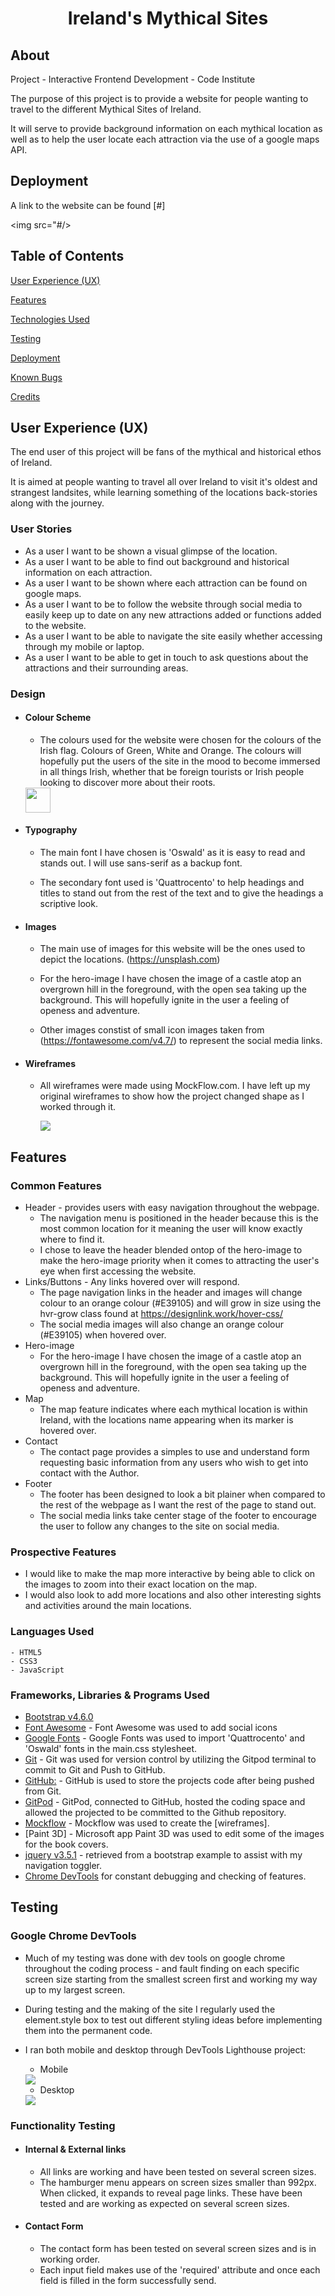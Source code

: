 <h1 align="center">Ireland's Mythical Sites</h1>

## About

Project - Interactive Frontend Development - Code Institute

The purpose of this project is to provide a website for people wanting to travel to the different Mythical Sites of Ireland.

It will serve to provide background information on each mythical location as well as to help the user locate each attraction via the use of a google maps API.

## Deployment

A link to the website can be found [#]

<img src="#/>

## Table of Contents

[User Experience (UX)](#UX)

[Features](#features)

[Technologies Used](#technologies)

[Testing](#testing)

[Deployment](#deployment)

[Known Bugs](#bugs)

[Credits](#credits)


<a name="UX"></a>
## User Experience (UX)

The end user of this project will be fans of the mythical and historical ethos of Ireland.

It is aimed at people wanting to travel all over Ireland to visit it's oldest and strangest landsites, while learning something of the locations back-stories along with the journey.

### User Stories

* As a user I want to be shown a visual glimpse of the location.
* As a user I want to be able to find out background and historical information on each attraction.
* As a user I want to be shown where each attraction can be found on google maps.
* As a user I want to be to follow the website through social media to easily keep up to date on any new attractions added or functions added to the website.
* As a user I want to be able to navigate the site easily whether accessing through my mobile or laptop.
* As a user I want to be able to get in touch to ask questions about the attractions and their surrounding areas.

### Design

- ####    Colour Scheme
    - The colours used for the website were chosen for the colours of the Irish flag. Colours of Green, White and Orange. The colours will hopefully put the users of the site in the mood to become immersed in all things Irish, whether that be foreign tourists or Irish people looking to discover more about their roots.

    <img src="assets/images/readme-images/green-white-orange.png" height="40px" />

- ####    Typography
    - The main font I have chosen is 'Oswald' as it is easy to read and stands out. I will use sans-serif as a backup font.

    - The secondary font used is 'Quattrocento' to help headings and titles to stand out from the rest of the text and to give the headings a scriptive look.

- ####    Images
    - The main use of images for this website will be the ones used to depict the locations. (https://unsplash.com)

    - For the hero-image I have chosen the image of a castle atop an overgrown hill in the foreground, with the open sea taking up the background. This will hopefully ignite in the user a feeling of openess and adventure.

    - Other images constist of small icon images taken from (https://fontawesome.com/v4.7/) to represent the social media links.

- ####    Wireframes
    - All wireframes were made using MockFlow.com. I have left up my original wireframes to show how the project changed shape as I worked through it.

        <img src="assets/images/readme-images/wireframe.png" />

<a name="features"></a>
## Features

### Common Features

* Header - provides users with easy navigation throughout the webpage.
    - The navigation menu is positioned in the header because this is the most common location for it meaning the user will know exactly where to find it.
    - I chose to leave the header blended ontop of the hero-image to make the hero-image priority when it comes to attracting the user's eye when first accessing the website.
* Links/Buttons - Any links hovered over will respond.
    - The page navigation links in the header and images will change colour to an orange colour (#E39105) and will grow in size using the hvr-grow class found at https://designlink.work/hover-css/
    - The social media images will also change an orange colour (#E39105) when hovered over.
* Hero-image
    - For the hero-image I have chosen the image of a castle atop an overgrown hill in the foreground, with the open sea taking up the background. This will hopefully ignite in the user a feeling of openess and adventure.
* Map
    - The map feature indicates where each mythical location is within Ireland, with the locations name appearing when its marker is hovered over.
* Contact
    - The contact page provides a simples to use and understand form requesting basic information from any users who wish to get into contact with the Author.
* Footer
    - The footer has been designed to look a bit plainer when compared to the rest of the webpage as I want the rest of the page to stand out.
    - The social media links take center stage of the footer to encourage the user to follow any changes to the site on social media.

### Prospective Features
-   I would like to make the map more interactive by being able to click on the images to zoom into their exact location on the map.
-   I would also look to add more locations and also other interesting sights and activities around the main locations.

### Languages Used

    - HTML5
    - CSS3
    - JavaScript

### Frameworks, Libraries & Programs Used

* [Bootstrap v4.6.0](https://getbootstrap.com/)
* [Font Awesome](https://fontawesome.com/) - Font Awesome was used to add social icons
* [Google Fonts](https://fonts.google.com/) - Google Fonts was used to import 'Quattrocento' and 'Oswald' fonts in the main.css stylesheet.
* [Git](https://git-scm.com/) - Git was used for version control by utilizing the Gitpod terminal to commit to Git and Push to GitHub.
* [GitHub:](https://github.com/) - GitHub is used to store the projects code after being pushed from Git.
* [GitPod](https://www.gitpod.io/) - GitPod, connected to GitHub, hosted the coding space and allowed the projected to be committed to the Github repository.
* [Mockflow](https://www.mockflow.com/) - Mockflow was used to create the [wireframes].
* [Paint 3D] - Microsoft app Paint 3D was used to edit some of the images for the book covers.
* [jquery v3.5.1](https://getbootstrap.com/) - retrieved from a bootstrap example to assist with my navigation toggler.
* [Chrome DevTools](https://developer.chrome.com/docs/devtools/) for constant debugging and checking of features.

## Testing

### Google Chrome DevTools
-   Much of my testing was done with dev tools on google chrome throughout the coding process - and fault finding on each specific screen size starting from the smallest screen first and working my way up to my largest screen.
-   During testing and the making of the site I regularly used the element.style box to test out different styling ideas before implementing them into the permanent code.
-   I ran both mobile and desktop through DevTools Lighthouse project:
    - Mobile
    <img src="./assets/images/readme-images/lighthouse-mobile.png" />

    - Desktop
    <img src="./assets/images/readme-images/lighthouse-desktop.png" />

### Functionality Testing
- #### Internal & External links
    - All links are working and have been tested on several screen sizes.
    - The hamburger menu appears on screen sizes smaller than 992px. When clicked, it expands to reveal page links. These have been tested and are working as expected on several screen sizes.
- #### Contact Form
    - The contact form has been tested on several screen sizes and is in working order.
    - Each input field makes use of the 'required' attribute and once each field is filled in the form successfully send.